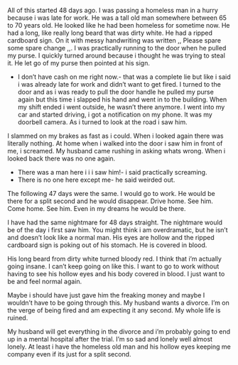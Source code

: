 All of this started 48 days ago.
I was passing a homeless man in a hurry because i was late for work.
He was a tall old man somewhere between 65 to 70 years old.
He looked like he had been homeless for sometime now.
He had a long, like really long beard that was dirty white. 
He had a ripped cardboard sign. On it with messy handwriting was written 
,, Please spare some spare change ,,.
I was practically running to the door when he pulled my purse. 
I quickly turned around because i thought he was trying to steal it.
He let go of my purse then pointed at his sign.

- I don’t have cash on me right now.- that was a complete lie but like i said i was already late for work and didn’t want to get fired. I turned to the door and as i was ready to pull the door handle he pulled my purse again but this time i slapped his hand and went in to the building.
When my shift ended i went outside, he wasn’t there anymore.
I went into my car and started driving, i got a notification on my phone. It was my doorbell camera.
 As i turned to look at the road i saw him.

I slammed on my brakes as fast as i could. When i looked again there was literally nothing.
At home when i walked into the door i saw him in front of me, i screamed.
My husband came rushing in asking whats wrong.
When i looked back there was no one again.

- There was a man here i i i saw him!- i said practically screaming.
- There is no one here except me- he said weirded out.


The following 47 days were the same.
I would go to work. He would be there for a split second and he would disappear. Drive home. See him.
Come home. See him.
Even in my dreams he would be there.

I have had the same nightmare for 48 days straight. The nightmare would be of the day i first saw him.
You might think i am overdramatic, but he isn’t and doesn’t look like a normal man. His eyes are hollow and the ripped cardboard sign is poking out of his stomach. He is covered in blood. 

His long beard from dirty white turned bloody red. 
I think that i’m actually going insane.
I can’t keep going on like this.
I want to go to work without having to see his hollow eyes and his body covered in blood. I just want to be and feel normal again.

Maybe i should have just gave him the freaking money and maybe I wouldn’t have to be going through this.
My husband wants a divorce. I’m on the verge of being fired and am expecting it any second. My whole life is ruined.

My husband will get everything in the divorce and i’m probably going to end up in a mental hospital after the trial.
I’m so sad and lonely well almost lonely. At least i have the homeless old man and his hollow eyes keeping me company even if its just for a split second.